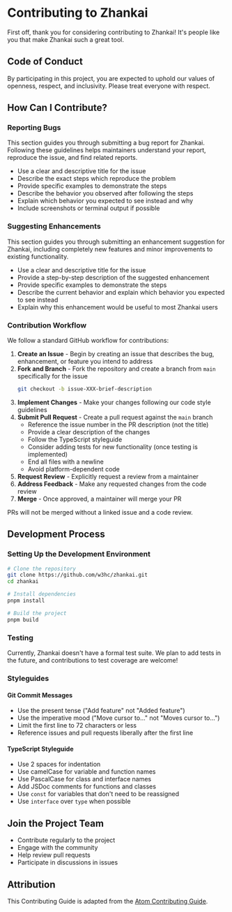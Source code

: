 # Contributing to Zhankai

First off, thank you for considering contributing to Zhankai! It's people like you that make Zhankai such a great tool.

## Code of Conduct

By participating in this project, you are expected to uphold our values of openness, respect, and inclusivity. Please treat everyone with respect.

## How Can I Contribute?

### Reporting Bugs

This section guides you through submitting a bug report for Zhankai. Following these guidelines helps maintainers understand your report, reproduce the issue, and find related reports.

- Use a clear and descriptive title for the issue
- Describe the exact steps which reproduce the problem
- Provide specific examples to demonstrate the steps
- Describe the behavior you observed after following the steps
- Explain which behavior you expected to see instead and why
- Include screenshots or terminal output if possible

### Suggesting Enhancements

This section guides you through submitting an enhancement suggestion for Zhankai, including completely new features and minor improvements to existing functionality.

- Use a clear and descriptive title for the issue
- Provide a step-by-step description of the suggested enhancement
- Provide specific examples to demonstrate the steps
- Describe the current behavior and explain which behavior you expected to see instead
- Explain why this enhancement would be useful to most Zhankai users

### Contribution Workflow

We follow a standard GitHub workflow for contributions:

1. **Create an Issue** - Begin by creating an issue that describes the bug, enhancement, or feature you intend to address
2. **Fork and Branch** - Fork the repository and create a branch from `main` specifically for the issue
   ```bash
   git checkout -b issue-XXX-brief-description
   ```
3. **Implement Changes** - Make your changes following our code style guidelines
4. **Submit Pull Request** - Create a pull request against the `main` branch
   - Reference the issue number in the PR description (not the title)
   - Provide a clear description of the changes
   - Follow the TypeScript styleguide
   - Consider adding tests for new functionality (once testing is implemented)
   - End all files with a newline
   - Avoid platform-dependent code
5. **Request Review** - Explicitly request a review from a maintainer
6. **Address Feedback** - Make any requested changes from the code review
7. **Merge** - Once approved, a maintainer will merge your PR

PRs will not be merged without a linked issue and a code review.

## Development Process

### Setting Up the Development Environment

```bash
# Clone the repository
git clone https://github.com/w3hc/zhankai.git
cd zhankai

# Install dependencies
pnpm install

# Build the project
pnpm build
```

### Testing

Currently, Zhankai doesn't have a formal test suite. We plan to add tests in the future, and contributions to test coverage are welcome!

### Styleguides

#### Git Commit Messages

- Use the present tense ("Add feature" not "Added feature")
- Use the imperative mood ("Move cursor to..." not "Moves cursor to...")
- Limit the first line to 72 characters or less
- Reference issues and pull requests liberally after the first line

#### TypeScript Styleguide

- Use 2 spaces for indentation
- Use camelCase for variable and function names
- Use PascalCase for class and interface names
- Add JSDoc comments for functions and classes
- Use `const` for variables that don't need to be reassigned
- Use `interface` over `type` when possible

## Join the Project Team

- Contribute regularly to the project
- Engage with the community
- Help review pull requests
- Participate in discussions in issues

## Attribution

This Contributing Guide is adapted from the [Atom Contributing Guide](https://github.com/atom/atom/blob/master/CONTRIBUTING.md).